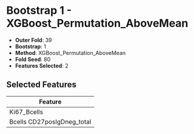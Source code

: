 # Bootstrap 1 - XGBoost_Permutation_AboveMean

- **Outer Fold**: 39
- **Bootstrap**: 1
- **Method**: XGBoost_Permutation_AboveMean
- **Fold Seed**: 80
- **Features Selected**: 2

## Selected Features

| Feature |
|---------|
| Ki67_Bcells |
| Bcells CD27posIgDneg_total |

